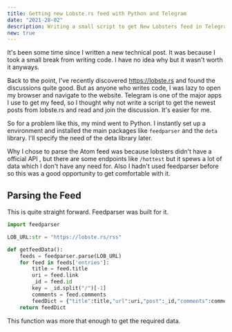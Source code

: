 ```yaml
---
title: Getting new Lobste.rs feed with Python and Telegram
date: "2021-28-02"
description: Writing a small script to get New Lobsters feed in Telegram with Python and Cron Jobs
new: true
---
```


It's been some time since I written a new technical post. It was because I took a small break from writing code. I have no idea why but it wasn't worth it anyways. 

Back to the point, I've recently discovered https://lobste.rs and found the discussions quite good. But as anyone who writes code, I was lazy to open my browser and navigate to the website. Telegram is one of the major apps I use to get my feed, so I thought why not write a script to get the newest posts from lobste.rs and read and join the discussion. It's easier for me.

So for a problem like this, my mind went to Python. I instantly set up a environment and installed the main packages like `feedparser` and the `deta` library. I'll specify the need of the deta library later.

Why I chose to parse the Atom feed was because lobsters didn't have a official API , but there are some endpoints like `/hottest` but it spews a lot of data which I don't have any need for. Also I hadn't used feedparser before so this was a good opportunity to get comfortable with it.

## Parsing the Feed

This is quite straight forward. Feedparser was built for it.

```py
import feedparser

LOB_URL:str = "https://lobste.rs/rss"

def getfeedData():
    feeds = feedparser.parse(LOB_URL)
    for feed in feeds['entries']:
        title = feed.title
        uri = feed.link
        _id = feed.id
        key = _id.split("/")[-1]
        comments = feed.comments
        feedDict = {"title":title,"url":uri,"post":_id,"comments":comments,"key":key}
    return feedDict

```

This function was more that enough to get the required data.
